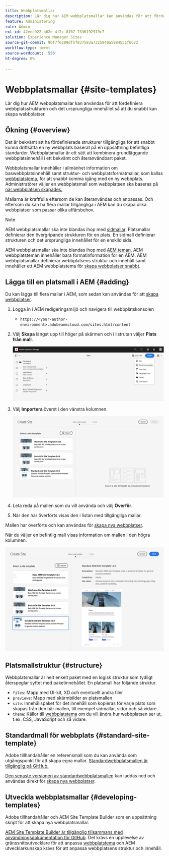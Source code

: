 ```yaml
---
title: Webbplatsmallar
description: Lär dig hur AEM webbplatsmallar kan användas för att fördefiniera webbplatsstrukturen och det ursprungliga innehållet så att du snabbt kan skapa webbplatser.
feature: Administering
role: Admin
exl-id: 42eec922-b02e-4f2c-8107-7336192919c7
solution: Experience Manager Sites
source-git-commit: 90f7f6209df5f837583a7225940a5984551f6622
workflow-type: tm+mt
source-wordcount: '556'
ht-degree: 0%

---
```


# Webbplatsmallar {#site-templates}

Lär dig hur AEM webbplatsmallar kan användas för att fördefiniera webbplatsstrukturen och det ursprungliga innehållet så att du snabbt kan skapa webbplatser.

## Ökning {#overview}

Det är bekvämt att ha fördefinierade strukturer tillgängliga för att snabbt kunna driftsätta en ny webbplats baserat på en uppsättning befintliga standarder. Webbplatsmallar är ett sätt att kombinera grundläggande webbplatsinnehåll i ett bekvämt och återanvändbart paket.

Webbplatsmallar innehåller i allmänhet information om baswebbplatsinnehåll samt struktur- och webbplatsformatmallar, som kallas [webbplatstema,](site-themes.md) för att snabbt komma igång med en ny webbplats. Administratörer väljer en webbplatsmall som webbplatsen ska baseras på [när webbplatsen skapades.](create-site.md)

Mallarna är kraftfulla eftersom de kan återanvändas och anpassas. Och eftersom du kan ha flera mallar tillgängliga i AEM kan du skapa olika webbplatser som passar olika affärsbehov.

>[!NOTE]
>
>AEM webbplatsmallar ska inte blandas ihop med [sidmallar](/help/sites-cloud/authoring/sites-console/templates.md). Platsmallar definierar den övergripande strukturen för en plats. En sidmall definierar strukturen och det ursprungliga innehållet för en enskild sida.
>
>AEM webbplatsmallar ska inte blandas ihop med [AEM teman](site-themes.md). AEM webbplatsteman innehåller bara formatinformation för en AEM. AEM webbplatsmallar definierar webbplatsens struktur och innehåll samt innehåller ett AEM webbplatstema för [skapa webbplatser snabbt](create-site.md).

## Lägga till en platsmall i AEM {#adding}

Du kan lägga till flera mallar i AEM, som sedan kan användas för att [skapa webbplatser](create-site.md).

1. Logga in i AEM redigeringsmiljö och navigera till webbplatskonsolen

   * `https://<your-author-environment>.adobeaemcloud.com/sites.html/content`

1. Välj **Skapa** längst upp till höger på skärmen och i listrutan väljer **Plats från mall**.

   ![Skapa en plats från en mall](../assets/create-site-from-template.png)

1. Välj **Importera** överst i den vänstra kolumnen.

   ![Guiden Skapa webbplats](../assets/site-creation-wizard.png)

1. Leta reda på mallen som du vill använda och välj **Överför**.

1. När den har överförts visas den i listan med tillgängliga mallar.

Mallen har överförts och kan användas för [skapa nya webbplatser](create-site.md).

När du väljer en befintlig mall visas information om mallen i den högra kolumnen.

![Välj en mall](../assets/select-site-template.png)

## Platsmallstruktur {#structure}

Webbplatsmallar är helt enkelt paket med en logisk struktur som tydligt återspeglar syftet med paketinnehållet. En platsmall har följande struktur.

* `files`: Mapp med UI-kit, XD och eventuellt andra filer
* `previews`: Mapp med skärmbilder av platsmallen
* `site`: Innehållspaket för det innehåll som kopieras för varje plats som skapas från den här mallen, till exempel sidmallar, sidor och så vidare.
* `theme`: Källor till [webbplatstema](site-themes.md) om du vill ändra hur webbplatsen ser ut, t.ex. CSS, JavaScript och så vidare.

## Standardmall för webbplats {#standard-site-template}

Adobe tillhandahåller en referensmall som du kan använda som utgångspunkt för att skapa egna mallar. [Standardwebbplatsmallen är tillgänglig på GitHub.](https://github.com/adobe/aem-site-template-standard)

[Den senaste versionen av standardwebbplatsmallen](https://github.com/adobe/aem-site-template-standard/releases) kan laddas ned och användas direkt för [skapa nya webbplatser](create-site.md).

## Utveckla webbplatsmallar {#developing-templates}

Adobe tillhandahåller och AEM Site Template Builder som en uppsättning skript för att skapa nya webbplatsmallar.

[AEM Site Template Builder är tillgänglig tillsammans med användningsdokumentation för GitHub](https://github.com/adobe/aem-site-template-builder). Det krävs en upplevelse av gränssnittsutvecklare för att anpassa [webbplatstema](site-themes.md) och AEM utvecklarkunskap krävs för att anpassa webbplatsens struktur och innehåll.
